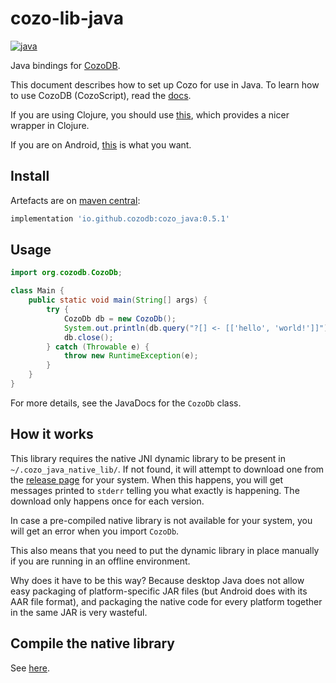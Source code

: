 # cozo-lib-java

[![java](https://img.shields.io/maven-central/v/io.github.cozodb/cozo_java)](https://mvnrepository.com/artifact/io.github.cozodb/cozo_java)

Java bindings for [CozoDB](https://www.cozodb.org).

This document describes how to set up Cozo for use in Java.
To learn how to use CozoDB (CozoScript), read the [docs](https://docs.cozodb.org/en/latest/index.html).

If you are using Clojure, you should use [this](https://github.com/cozodb/cozo-clj), which provides a nicer wrapper in Clojure.

If you are on Android, [this](https://github.com/cozodb/cozo-lib-android) is what you want.

## Install

Artefacts are on [maven central](https://mvnrepository.com/artifact/io.github.cozodb/cozo_java):

```groovy
implementation 'io.github.cozodb:cozo_java:0.5.1'
```

## Usage

```java
import org.cozodb.CozoDb;

class Main {
    public static void main(String[] args) {
        try {
            CozoDb db = new CozoDb();
            System.out.println(db.query("?[] <- [['hello', 'world!']]"));
            db.close();
        } catch (Throwable e) {
            throw new RuntimeException(e);
        }
    }
}
```

For more details, see the JavaDocs for the `CozoDb` class.

## How it works

This library requires the native JNI dynamic library to be present in
`~/.cozo_java_native_lib/`. If not found, it will attempt to download one from
the [release page](https://github.com/cozodb/cozo/releases) for your system.
When this happens, you will get messages printed to `stderr` telling you what exactly
is happening. The download only happens once for each version.

In case a pre-compiled native library is not available for your system,
you will get an error when you import `CozoDb`.

This also means that you need to put the dynamic library in place manually
if you are running in an offline environment.

Why does it have to be this way? Because desktop Java does not allow easy packaging of 
platform-specific JAR files (but Android does with its AAR file format),
and packaging the native code for every platform together in the same JAR
is very wasteful.

## Compile the native library

See [here](https://github.com/cozodb/cozo/blob/main/cozo-lib-java).